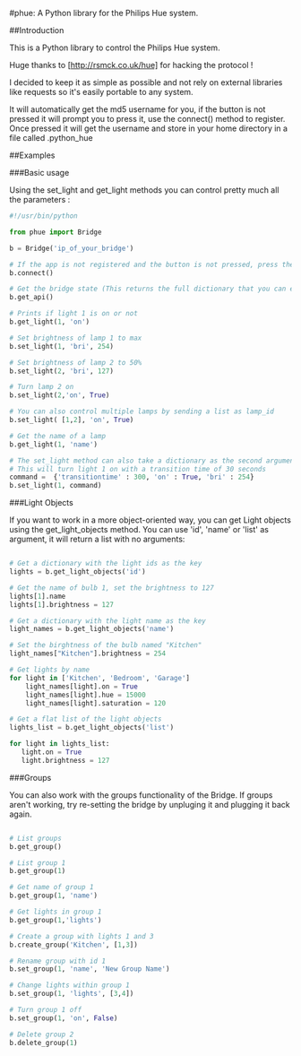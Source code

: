 #phue: A Python library for the Philips Hue system.

##Introduction

This is a Python library to control the Philips Hue system.

Huge thanks to [http://rsmck.co.uk/hue] for hacking the protocol !

I decided to keep it as simple as possible and not rely on external libraries like requests so it's easily portable to any system.

It will automatically get the md5 username for you, if the button is not pressed it will prompt you to press it, use the connect() method to register.  Once pressed it will get the username and store in your home directory in a file called .python_hue

##Examples

###Basic usage

Using the set_light and get_light methods you can control pretty much all the parameters :

```python
#!/usr/bin/python

from phue import Bridge

b = Bridge('ip_of_your_bridge')

# If the app is not registered and the button is not pressed, press the button and call connect() (this only needs to be run a single time)
b.connect()

# Get the bridge state (This returns the full dictionary that you can explore)
b.get_api()

# Prints if light 1 is on or not
b.get_light(1, 'on')

# Set brightness of lamp 1 to max
b.set_light(1, 'bri', 254)

# Set brightness of lamp 2 to 50%
b.set_light(2, 'bri', 127)

# Turn lamp 2 on
b.set_light(2,'on', True)

# You can also control multiple lamps by sending a list as lamp_id
b.set_light( [1,2], 'on', True)

# Get the name of a lamp
b.get_light(1, 'name')

# The set_light method can also take a dictionary as the second argument to do more fancy stuff
# This will turn light 1 on with a transition time of 30 seconds
command =  {'transitiontime' : 300, 'on' : True, 'bri' : 254}
b.set_light(1, command)
```

###Light Objects

If you want to work in a more object-oriented way, you can get Light objects using the get_light_objects method. You can use 'id', 'name' or 'list' as argument, it will return a list with no arguments:

```python

# Get a dictionary with the light ids as the key
lights = b.get_light_objects('id')

# Get the name of bulb 1, set the brightness to 127
lights[1].name
lights[1].brightness = 127

# Get a dictionary with the light name as the key
light_names = b.get_light_objects('name')

# Set the birghtness of the bulb named "Kitchen"
light_names["Kitchen"].brightness = 254

# Get lights by name
for light in ['Kitchen', 'Bedroom', 'Garage']
    light_names[light].on = True
    light_names[light].hue = 15000
    light_names[light].saturation = 120

# Get a flat list of the light objects
lights_list = b.get_light_objects('list')

for light in lights_list:
   light.on = True
   light.brightness = 127

```

###Groups

You can also work with the groups functionality of the Bridge. If groups aren't working, try re-setting the bridge by unpluging it and plugging it back again.

```python

# List groups
b.get_group()

# List group 1
b.get_group(1)

# Get name of group 1
b.get_group(1, 'name')

# Get lights in group 1
b.get_group(1,'lights')

# Create a group with lights 1 and 3
b.create_group('Kitchen', [1,3])

# Rename group with id 1
b.set_group(1, 'name', 'New Group Name')

# Change lights within group 1
b.set_group(1, 'lights', [3,4])

# Turn group 1 off
b.set_group(1, 'on', False)

# Delete group 2
b.delete_group(1)

```
